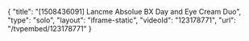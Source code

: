{
    "title": "[1508436091] Lancme Absolue BX Day and Eye Cream Duo",
    "type": "solo",
    "layout": "iframe-static",
    "videoId": "123178771",
    "url": "\/tvpembed\/123178771"
}